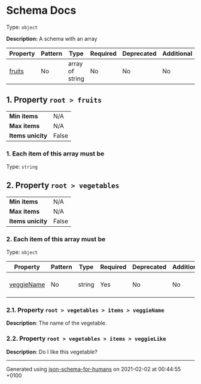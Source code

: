 

# Schema Docs

Type: `object`

**Description:** A schema with an array

| Property | Pattern | Type | Required | Deprecated | Additional | Description |
| -------- | ------- | ---- | -------- | ---------- | ---------- | ----------- |
| [fruits](#fruits)|No|array of string|No|No| No||| [vegetables](#vegetables)|No|array|No|No| No||

##  <a name="fruits"></a>1.  Property `root > fruits`

<table>
 	<tr>
    <td><b>Min items</b></td>
    <td>N/A</td>
 	</tr>
	<tr>
    <td><b>Max items</b></td>
    <td>N/A</td>
	</tr>
	<tr>
    <td><b>Items unicity</b></td>
    <td>False</td>
 	</tr>
</table>

###  1. Each item of this array must be

Type: `string`

##  <a name="vegetables"></a>2.  Property `root > vegetables`

<table>
 	<tr>
    <td><b>Min items</b></td>
    <td>N/A</td>
 	</tr>
	<tr>
    <td><b>Max items</b></td>
    <td>N/A</td>
	</tr>
	<tr>
    <td><b>Items unicity</b></td>
    <td>False</td>
 	</tr>
</table>

###  2. Each item of this array must be

Type: `object`

| Property | Pattern | Type | Required | Deprecated | Additional | Description |
| -------- | ------- | ---- | -------- | ---------- | ---------- | ----------- |
| [veggieName](#vegetables_items_veggieName)|No|string|Yes|No| No|The name of the vegetable.|| [veggieLike](#vegetables_items_veggieLike)|No|boolean|Yes|No| No|Do I like this vegetable?|

###  <a name="vegetables_items_veggieName"></a>2.1.  Property `root > vegetables > items > veggieName`

**Description**:  The name of the vegetable.

###  <a name="vegetables_items_veggieLike"></a>2.2.  Property `root > vegetables > items > veggieLike`

**Description**:  Do I like this vegetable?

----------------------------------------------------------------------------------------------------------------------------
Generated using [json-schema-for-humans](https://github.com/coveooss/json-schema-for-humans) on 2021-02-02 at 00:44:55 +0100